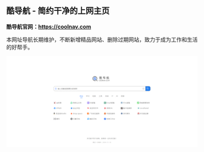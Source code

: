 ## 酷导航  - 简约干净的上网主页
**酷导航官网：https://coolnav.com**

本网址导航长期维护，不断新增精品网站、删除过期网站，致力于成为工作和生活的好帮手。

![home](static/img/home.png)
